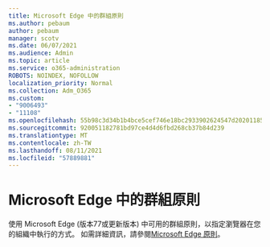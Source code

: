 ```yaml
---
title: Microsoft Edge 中的群組原則
ms.author: pebaum
author: pebaum
manager: scotv
ms.date: 06/07/2021
ms.audience: Admin
ms.topic: article
ms.service: o365-administration
ROBOTS: NOINDEX, NOFOLLOW
localization_priority: Normal
ms.collection: Adm_O365
ms.custom:
- "9006493"
- "11108"
ms.openlocfilehash: 55b98c3d34b1b4bce5cef746e18bc2933902624547d2020118579593ca5c6f77
ms.sourcegitcommit: 920051182781bd97ce4d4d6fbd268cb37b84d239
ms.translationtype: MT
ms.contentlocale: zh-TW
ms.lasthandoff: 08/11/2021
ms.locfileid: "57889881"
---
```

# <a name="group-policies-in-microsoft-edge"></a>Microsoft Edge 中的群組原則

使用 Microsoft Edge (版本77或更新版本) 中可用的群組原則，以指定瀏覽器在您的組織中執行的方式。 如需詳細資訊，請參閱[Microsoft Edge 原則](https://docs.microsoft.com/deployedge/microsoft-edge-policies#available-policies)。